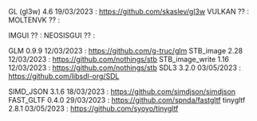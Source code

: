GL (gl3w)		4.6 	19/03/2023	: https://github.com/skaslev/gl3w
VULKAN			??					:
MOLTENVK		??					:

IMGUI 			??					:
NEOSISGUI		??					:

GLM 			0.9.9	12/03/2023	: https://github.com/g-truc/glm
STB_image		2.28	12/03/2023	: https://github.com/nothings/stb
STB_image_write 1.16	12/03/2023	: https://github.com/nothings/stb
SDL3			3.2.0	03/05/2023	: https://github.com/libsdl-org/SDL

SIMD_JSON 		3.1.6	18/03/2023	: https://github.com/simdjson/simdjson
FAST_GLTF 		0.4.0	29/03/2023	: https://github.com/spnda/fastgltf
tinygltf       	2.8.1	03/05/2023	: https://github.com/syoyo/tinygltf